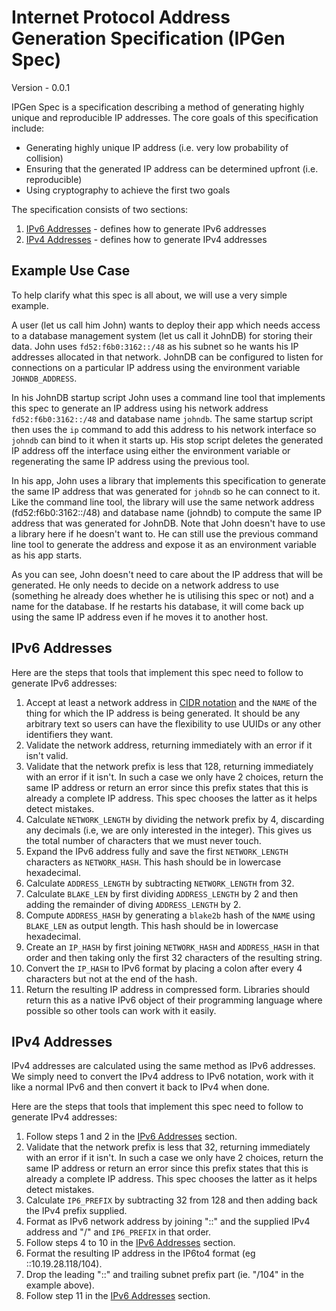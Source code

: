 # Internet Protocol Address Generation Specification (IPGen Spec)

Version - 0.0.1

IPGen Spec is a specification describing a method of generating highly unique and reproducible IP addresses.
The core goals of this specification include:

* Generating highly unique IP address (i.e. very low probability of collision)
* Ensuring that the generated IP address can be determined upfront (i.e. reproducible)
* Using cryptography to achieve the first two goals

The specification consists of two sections:

1. [IPv6 Addresses](#ipv6-addresses) - defines how to generate IPv6 addresses
2. [IPv4 Addresses](#ipv4-addresses) - defines how to generate IPv4 addresses

## Example Use Case

To help clarify what this spec is all about, we will use a very simple example.

A user (let us call him John) wants to deploy their app which needs access to a database management system (let us call it JohnDB) for storing their data. John uses `fd52:f6b0:3162::/48` as his subnet so he wants his IP addresses allocated in that network. JohnDB can be configured to listen for connections on a particular IP address using the environment variable `JOHNDB_ADDRESS`.

In his JohnDB startup script John uses a command line tool that implements this spec to generate an IP address using his network address `fd52:f6b0:3162::/48` and database name `johndb`. The same startup script then uses the `ip` command to add this address to his network interface so `johndb` can bind to it when it starts up. His stop script deletes the generated IP address off the interface using either the environment variable or regenerating the same IP address using the previous tool.

In his app, John uses a library that implements this specification to generate the same IP address that was generated for `johndb` so he can connect to it. Like the command line tool, the library will use the same network address (fd52:f6b0:3162::/48) and database name (johndb) to compute the same IP address that was generated for JohnDB. Note that John doesn't have to use a library here if he doesn't want to. He can still use the previous command line tool to generate the address and expose it as an environment variable as his app starts.

As you can see, John doesn't need to care about the IP address that will be generated. He only needs to decide on a network address to use (something he already does whether he is utilising this spec or not) and a name for the database. If he restarts his database, it will come back up using the same IP address even if he moves it to another host.

## IPv6 Addresses

Here are the steps that tools that implement this spec need to follow to generate IPv6 addresses:

1. Accept at least a network address in [CIDR notation] and the `NAME` of the thing for which the IP address is being generated. It should be any arbitrary text so users can have the flexibility to use UUIDs or any other identifiers they want.
2. Validate the network address, returning immediately with an error if it isn't valid.
3. Validate that the network prefix is less that 128, returning immediately with an error if it isn't. In such a case we only have 2 choices, return the same IP address or return an error since this prefix states that this is already a complete IP address. This spec chooses the latter as it helps detect mistakes.
4. Calculate `NETWORK_LENGTH` by dividing the network prefix by 4, discarding any decimals (i.e, we are only interested in the integer). This gives us the total number of characters that we must never touch.
5. Expand the IPv6 address fully and save the first `NETWORK_LENGTH` characters as `NETWORK_HASH`. This hash should be in lowercase hexadecimal.
6. Calculate `ADDRESS_LENGTH` by subtracting `NETWORK_LENGTH` from 32.
7. Calculate `BLAKE_LEN` by first dividing `ADDRESS_LENGTH` by 2 and then adding the remainder of diving `ADDRESS_LENGTH` by 2.
8. Compute `ADDRESS_HASH` by generating a `blake2b` hash of the `NAME` using `BLAKE_LEN` as output length. This hash should be in lowercase hexadecimal.
9. Create an `IP_HASH` by first joining `NETWORK_HASH` and `ADDRESS_HASH` in that order and then taking only the first 32 characters of the resulting string.
10. Convert the `IP_HASH` to IPv6 format by placing a colon after every 4 characters but not at the end of the hash.
11. Return the resulting IP address in compressed form. Libraries should return this as a native IPv6 object of their programming language where possible so other tools can work with it easily.

## IPv4 Addresses

IPv4 addresses are calculated using the same method as IPv6 addresses. We simply need to convert the IPv4 address to IPv6 notation, work with it like a normal IPv6 and then convert it back to IPv4 when done.

Here are the steps that tools that implement this spec need to follow to generate IPv4 addresses:

1. Follow steps 1 and 2 in the [IPv6 Addresses](#ipv6-addresses) section.
2. Validate that the network prefix is less that 32, returning immediately with an error if it isn't. In such a case we only have 2 choices, return the same IP address or return an error since this prefix states that this is already a complete IP address. This spec chooses the latter as it helps detect mistakes.
3. Calculate `IP6_PREFIX` by subtracting 32 from 128 and then adding back the IPv4 prefix supplied.
4. Format as IPv6 network address by joining "::" and the supplied IPv4 address and "/" and `IP6_PREFIX` in that order.
5. Follow steps 4 to 10 in the [IPv6 Addresses](#ipv6-addresses) section.
6. Format the resulting IP address in the IP6to4 format (eg ::10.19.28.118/104).
7. Drop the leading "::" and trailing subnet prefix part (ie. "/104" in the example above).
10. Follow step 11 in the [IPv6 Addresses](#ipv6-addresses) section.

[CIDR notation]: https://en.wikipedia.org/wiki/Classless_Inter-Domain_Routing#CIDR_notation
